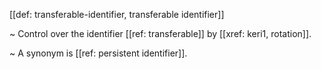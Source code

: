 [[def: transferable-identifier, transferable identifier]]

~ Control over the identifier [[ref: transferable]] by [[xref: keri1, rotation]].

~ A synonym is [[ref: persistent identifier]].
